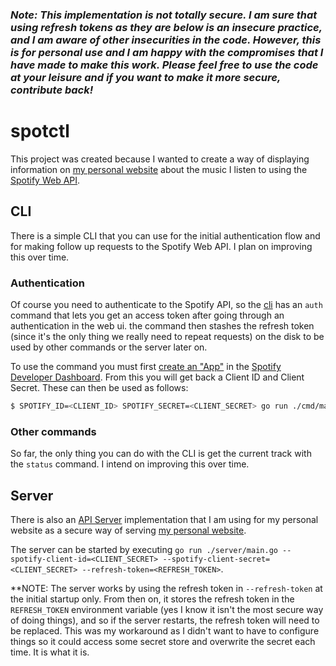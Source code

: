 ### *Note: This implementation is not totally secure. I am sure that using refresh tokens as they are below is an insecure practice, and I am aware of other insecurities in the code. However, this is for personal use and I am happy with the compromises that I have made to make this work. Please feel free to use the code at your leisure and if you want to make it more secure, contribute back!*

# spotctl
This project was created because I wanted to create a way of displaying information on [my personal website](https://chaosinthe.dev) about the music I listen to using the [Spotify Web API](https://developer.spotify.com/documentation/web-api).

## CLI
There is a simple CLI that you can use for the initial authentication flow and for making follow up requests to the Spotify Web API. I plan on improving this over time.

### Authentication
Of course you need to authenticate to the Spotify API, so the [cli](./cmd/cli) has an `auth` command that lets you get an access token after going through an authentication in the web ui. the command then stashes the refresh token (since it's the only thing we really need to repeat
 requests) on the disk to be used by other commands or the server later on.

To use the command you must first [create an "App"](https://developer.spotify.com/documentation/web-api/concepts/apps) in the [Spotify Developer Dashboard](https://developer.spotify.com/). From this you will get back a Client ID and Client Secret. These
 can then be used as follows:

```bash
$ SPOTIFY_ID=<CLIENT_ID> SPOTIFY_SECRET=<CLIENT_SECRET> go run ./cmd/main.go auth
```

### Other commands
So far, the only thing you can do with the CLI is get the current track with the `status` command. I intend on improving this over time.

## Server
There is also an [API Server](./cmd/server) implementation that I am using for my personal website as a secure way of serving [my personal website](https://chaosinthe.dev).

The server can be started by executing `go run ./server/main.go --spotify-client-id=<CLIENT_SECRET> --spotify-client-secret=<CLIENT_SECRET> --refresh-token=<REFRESH_TOKEN>`.

**NOTE: The server works by using the refresh token in `--refresh-token` at the initial startup only. From then on, it stores the refresh token in the `REFRESH_TOKEN` environment variable (yes I know it isn't the most secure way of doing things), and
 so if the server restarts, the refresh token will need to be replaced. This was my workaround as I didn't want to have to configure things so it could access some secret store and overwrite the secret each time. It is what it is.
